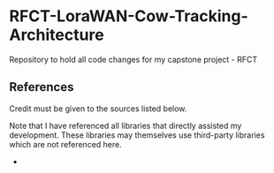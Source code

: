# RFCT-LoraWAN-Cow-Tracking-Architecture
 Repository to hold all code changes for my capstone project - RFCT

## References
Credit must be given to the sources listed below.

Note that I have referenced all libraries that directly assisted my development. These libraries may themselves use third-party libraries which are not referenced here.

-
